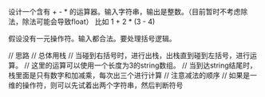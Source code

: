 设计一个含有 + - * 的运算器。输入字符串，输出是整数。（目前暂时不考虑除法，除法可能会导致float）
比如 1 + 2 * (3 - 4)

假设没有一元操作符。输入都合法。要处理括号逻辑。

// 思路
// 总体用栈
// 当碰到右括号时，进行出栈，出栈直到碰到左括号，进行运算。
// 这里的运算可以使用一个长度为3的string数组。
// 当到达string结尾时，栈里面是只有数字和加减乘，每次出三个进行计算
// 注意减法的顺序
// 如果是一维的操作符，则可以先试着出两个字符串，然后判断符号